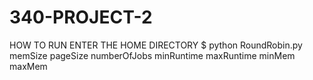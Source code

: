 # 340-PROJECT-2
HOW TO RUN
ENTER THE HOME DIRECTORY
$ python RoundRobin.py memSize pageSize numberOfJobs minRuntime maxRuntime minMem maxMem
